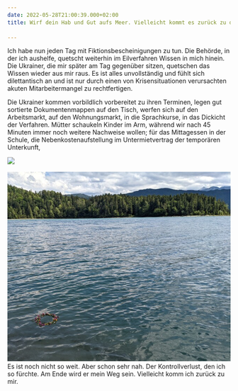 ```yaml
---
date: 2022-05-28T21:00:39.000+02:00
title: Wirf dein Hab und Gut aufs Meer. Vielleicht kommt es zurück zu dir

---
```

Ich habe nun jeden Tag mit Fiktionsbescheinigungen zu tun. Die Behörde, in der ich aushelfe, quetscht weiterhin im Eilverfahren Wissen in mich hinein. Die Ukrainer, die mir später am Tag gegenüber sitzen, quetschen das Wissen wieder aus mir raus. Es ist alles unvollständig und fühlt sich dilettantisch an und ist nur durch einen von Krisensituationen verursachten akuten Mitarbeitermangel zu rechtfertigen.

Die Ukrainer kommen vorbildlich vorbereitet zu ihren Terminen, legen gut sortierte Dokumentenmappen auf den Tisch, werfen sich auf den Arbeitsmarkt, auf den Wohnungsmarkt, in die Sprachkurse, in das Dickicht der Verfahren. Mütter schaukeln Kinder im Arm, während wir nach 45 Minuten immer noch weitere Nachweise wollen; für das Mittagessen in der Schule, die Nebenkostenaufstellung im  Untermietvertrag der temporären Unterkunft, 

![](/uploads/pxl_20220527_142002847.jpg)

![](/uploads/pxl_20220527_133151488_1.jpg)Es ist noch nicht so weit. Aber schon sehr nah. Der Kontrollverlust, den ich so fürchte. Am Ende wird er mein Weg sein. Vielleicht komm ich zurück zu mir.